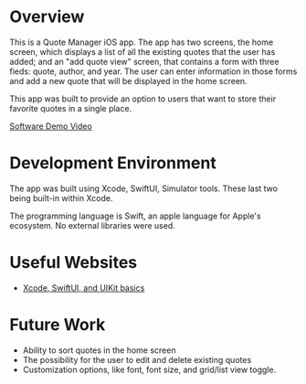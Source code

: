 # Overview

This is a Quote Manager iOS app. The app has two screens, the home screen, which displays a list of all the existing quotes that the user has added; and an "add quote view" screen, that contains a form with three fieds: quote, author, and year. The user can enter information in those forms and add a new quote that will be displayed in the home screen.

This app was built to provide an option to users that want to store their favorite quotes in a single place.

[Software Demo Video](https://youtu.be/K0lpSySxRpc)

# Development Environment

The app was built using Xcode, SwiftUI, Simulator tools. These last two being built-in within Xcode.

The programming language is Swift, an apple language for Apple's ecosystem. No external libraries were used.

# Useful Websites

* [Xcode, SwiftUI, and UIKit basics](https://developer.apple.com/tutorials/app-dev-training)

# Future Work

* Ability to sort quotes in the home screen
* The possibility for the user to edit and delete existing quotes
* Customization options, like font, font size, and grid/list view toggle.
